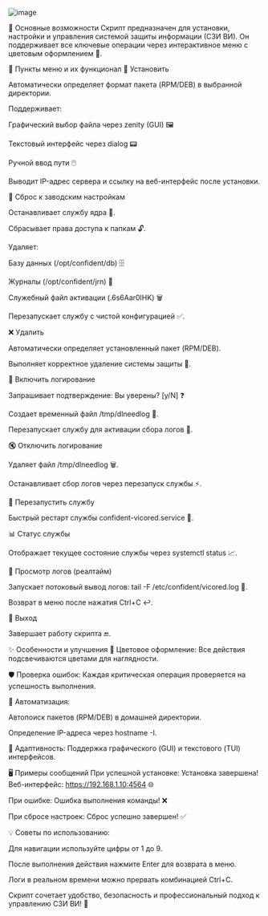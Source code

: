![image](https://github.com/user-attachments/assets/1c1c6112-b3f1-4bb9-bb85-2a17204df970)

🔧 Основные возможности
Скрипт предназначен для установки, настройки и управления системой защиты информации (СЗИ ВИ).
Он поддерживает все ключевые операции через интерактивное меню с цветовым оформлением 🎨.

📜 Пункты меню и их функционал
🚀 Установить

Автоматически определяет формат пакета (RPM/DEB) в выбранной директории.

Поддерживает:

Графический выбор файла через zenity (GUI) 🖼️

Текстовый интерфейс через dialog 📟

Ручной ввод пути 🖱️

Выводит IP-адрес сервера и ссылку на веб-интерфейс после установки.

🔄 Сброс к заводским настройкам

Останавливает службу ядра 🛑.

Сбрасывает права доступа к папкам 🔓.

Удаляет:

Базу данных (/opt/confident/db) 🗄️

Журналы (/opt/confident/jrn) 📂

Служебный файл активации (.6s6Aar0IHK) 🗑️

Перезапускает службу с чистой конфигурацией ✅.

❌ Удалить

Автоматически определяет установленный пакет (RPM/DEB).

Выполняет корректное удаление системы защиты 🧹.

📢 Включить логирование

Запрашивает подтверждение: Вы уверены? [y/N] ❓

Создает временный файл /tmp/dlneedlog 📄.

Перезапускает службу для активации сбора логов 🔄.

🔇 Отключить логирование

Удаляет файл /tmp/dlneedlog 🗑️.

Останавливает сбор логов через перезапуск службы ⚡.

🔄 Перезапустить службу

Быстрый рестарт службы confident-vicored.service 🔄.

📊 Статус службы

Отображает текущее состояние службы через systemctl status 📈.

👀 Просмотр логов (реалтайм)

Запускает потоковый вывод логов: tail -F /etc/confident/vicored.log 📜.

Возврат в меню после нажатия Ctrl+C ↩️.

🚪 Выход

Завершает работу скрипта 🔚.

✨ Особенности и улучшения
🎨 Цветовое оформление: Все действия подсвечиваются цветами для наглядности.

🛡️ Проверка ошибок: Каждая критическая операция проверяется на успешность выполнения.

🤖 Автоматизация:

Автопоиск пакетов (RPM/DEB) в домашней директории.

Определение IP-адреса через hostname -I.

📱 Адаптивность: Поддержка графического (GUI) и текстового (TUI) интерфейсов.

🖥️ Примеры сообщений
При успешной установке:
Установка завершена! Веб-интерфейс: https://192.168.1.10:4564 🌐

При ошибке:
Ошибка выполнения команды! ❌

При сбросе настроек:
Сброс успешно завершен! ✅

💡 Советы по использованию:

Для навигации используйте цифры от 1 до 9.

После выполнения действия нажмите Enter для возврата в меню.

Логи в реальном времени можно прервать комбинацией Ctrl+C.

Скрипт сочетает удобство, безопасность и профессиональный подход к управлению СЗИ ВИ! 🔐
